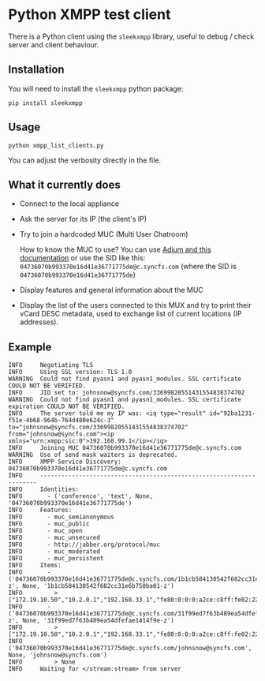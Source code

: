 # Python XMPP test client

There is a Python client using the `sleekxmpp` library, useful to debug / check server and client behaviour.

## Installation

You will need to install the `sleekxmpp` python package:

    pip install sleekxmpp

## Usage

    python xmpp_list_clients.py

You can adjust the verbosity directly in the file.

## What it currently does

* Connect to the local appliance
* Ask the server for its IP (the client's IP)
* Try to join a hardcoded MUC (Multi User Chatroom)

    How to know the MUC to use? You can use [Adium and this documentation](../connect-to-xmpp.html) or use the
    SID like this: `04736070b993370e16d41e36771775de@c.syncfs.com` (where the SID is `04736070b993370e16d41e36771775de`)

* Display features and general information about the MUC
* Display the list of the users connected to this MUX and try to print their vCard DESC metadata, used to exchange
  list of current locations (IP addresses).

## Example

    INFO     Negotiating TLS
    INFO     Using SSL version: TLS 1.0
    WARNING  Could not find pyasn1 and pyasn1_modules. SSL certificate COULD NOT BE VERIFIED.
    INFO     JID set to: johnsnow@syncfs.com/33699820551431554838374702
    WARNING  Could not find pyasn1 and pyasn1_modules. SSL certificate expiration COULD NOT BE VERIFIED.
    INFO     The server told me my IP was: <iq type="result" id="92ba1231-f51e-4b68-964b-764d480e624c-3" to="johnsnow@syncfs.com/33699820551431554838374702" from="johnsnow@syncfs.com"><ip xmlns="urn:xmpp:sic:0">192.168.99.1</ip></iq>
    INFO     Joining MUC 04736070b993370e16d41e36771775de@c.syncfs.com
    WARNING  Use of send mask waiters is deprecated.
    INFO     XMPP Service Discovery: 04736070b993370e16d41e36771775de@c.syncfs.com
    INFO     ---------------------------------------------------------------------
    INFO     Identities:
    INFO       - ('conference', 'text', None, '04736070b993370e16d41e36771775de')
    INFO     Features:
    INFO       - muc_semianonymous
    INFO       - muc_public
    INFO       - muc_open
    INFO       - muc_unsecured
    INFO       - http://jabber.org/protocol/muc
    INFO       - muc_moderated
    INFO       - muc_persistent
    INFO     Items:
    INFO       - ('04736070b993370e16d41e36771775de@c.syncfs.com/1b1cb584130542f682cc31e6b750ba01-z', None, '1b1cb584130542f682cc31e6b750ba01-z')
    INFO         > ["172.19.10.50","10.2.0.1","192.168.33.1","fe80:0:0:0:a2ce:c8ff:fe02:22c0%en4","192.168.138.194","192.168.8.1","192.168.99.1"]
    INFO       - ('04736070b993370e16d41e36771775de@c.syncfs.com/31f99ed7f63b489ea54dfefae1414f9e-z', None, '31f99ed7f63b489ea54dfefae1414f9e-z')
    INFO         > ["172.19.10.50","10.2.0.1","192.168.33.1","fe80:0:0:0:a2ce:c8ff:fe02:22c0%en4","192.168.138.194","192.168.8.1","192.168.99.1"]
    INFO       - ('04736070b993370e16d41e36771775de@c.syncfs.com/johnsnow@syncfs.com', None, 'johnsnow@syncfs.com')
    INFO         > None
    INFO     Waiting for </stream:stream> from server
